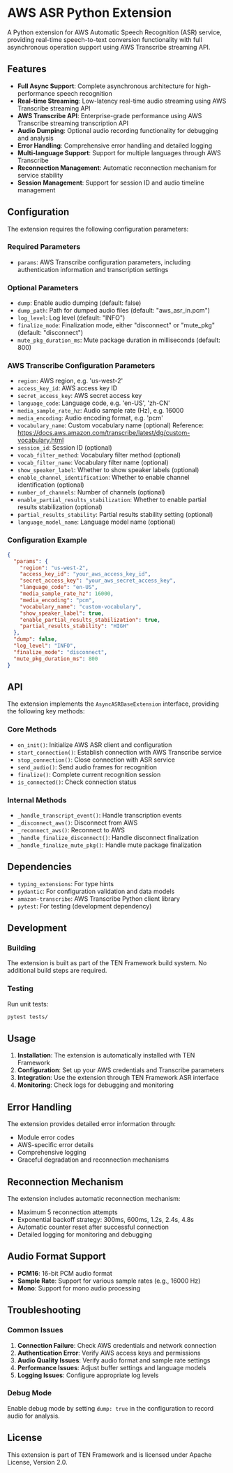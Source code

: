 # AWS ASR Python Extension

A Python extension for AWS Automatic Speech Recognition (ASR) service, providing real-time speech-to-text conversion functionality with full asynchronous operation support using AWS Transcribe streaming API.

## Features

- **Full Async Support**: Complete asynchronous architecture for high-performance speech recognition
- **Real-time Streaming**: Low-latency real-time audio streaming using AWS Transcribe streaming API
- **AWS Transcribe API**: Enterprise-grade performance using AWS Transcribe streaming transcription API
- **Audio Dumping**: Optional audio recording functionality for debugging and analysis
- **Error Handling**: Comprehensive error handling and detailed logging
- **Multi-language Support**: Support for multiple languages through AWS Transcribe
- **Reconnection Management**: Automatic reconnection mechanism for service stability
- **Session Management**: Support for session ID and audio timeline management

## Configuration

The extension requires the following configuration parameters:

### Required Parameters

- `params`: AWS Transcribe configuration parameters, including authentication information and transcription settings

### Optional Parameters

- `dump`: Enable audio dumping (default: false)
- `dump_path`: Path for dumped audio files (default: "aws_asr_in.pcm")
- `log_level`: Log level (default: "INFO")
- `finalize_mode`: Finalization mode, either "disconnect" or "mute_pkg" (default: "disconnect")
- `mute_pkg_duration_ms`: Mute package duration in milliseconds (default: 800)

### AWS Transcribe Configuration Parameters

- `region`: AWS region, e.g. 'us-west-2'
- `access_key_id`: AWS access key ID
- `secret_access_key`: AWS secret access key
- `language_code`: Language code, e.g. 'en-US', 'zh-CN'
- `media_sample_rate_hz`: Audio sample rate (Hz), e.g. 16000
- `media_encoding`: Audio encoding format, e.g. 'pcm'
- `vocabulary_name`: Custom vocabulary name (optional) Reference: https://docs.aws.amazon.com/transcribe/latest/dg/custom-vocabulary.html
- `session_id`: Session ID (optional)
- `vocab_filter_method`: Vocabulary filter method (optional)
- `vocab_filter_name`: Vocabulary filter name (optional)
- `show_speaker_label`: Whether to show speaker labels (optional)
- `enable_channel_identification`: Whether to enable channel identification (optional)
- `number_of_channels`: Number of channels (optional)
- `enable_partial_results_stabilization`: Whether to enable partial results stabilization (optional)
- `partial_results_stability`: Partial results stability setting (optional)
- `language_model_name`: Language model name (optional)

### Configuration Example

```json
{
  "params": {
    "region": "us-west-2",
    "access_key_id": "your_aws_access_key_id",
    "secret_access_key": "your_aws_secret_access_key",
    "language_code": "en-US",
    "media_sample_rate_hz": 16000,
    "media_encoding": "pcm",
    "vocabulary_name": "custom-vocabulary",
    "show_speaker_label": true,
    "enable_partial_results_stabilization": true,
    "partial_results_stability": "HIGH"
  },
  "dump": false,
  "log_level": "INFO",
  "finalize_mode": "disconnect",
  "mute_pkg_duration_ms": 800
}
```

## API

The extension implements the `AsyncASRBaseExtension` interface, providing the following key methods:

### Core Methods

- `on_init()`: Initialize AWS ASR client and configuration
- `start_connection()`: Establish connection with AWS Transcribe service
- `stop_connection()`: Close connection with ASR service
- `send_audio()`: Send audio frames for recognition
- `finalize()`: Complete current recognition session
- `is_connected()`: Check connection status

### Internal Methods

- `_handle_transcript_event()`: Handle transcription events
- `_disconnect_aws()`: Disconnect from AWS
- `_reconnect_aws()`: Reconnect to AWS
- `_handle_finalize_disconnect()`: Handle disconnect finalization
- `_handle_finalize_mute_pkg()`: Handle mute package finalization

## Dependencies

- `typing_extensions`: For type hints
- `pydantic`: For configuration validation and data models
- `amazon-transcribe`: AWS Transcribe Python client library
- `pytest`: For testing (development dependency)

## Development

### Building

The extension is built as part of the TEN Framework build system. No additional build steps are required.

### Testing

Run unit tests:

```bash
pytest tests/
```

## Usage

1. **Installation**: The extension is automatically installed with TEN Framework
2. **Configuration**: Set up your AWS credentials and Transcribe parameters
3. **Integration**: Use the extension through TEN Framework ASR interface
4. **Monitoring**: Check logs for debugging and monitoring

## Error Handling

The extension provides detailed error information through:
- Module error codes
- AWS-specific error details
- Comprehensive logging
- Graceful degradation and reconnection mechanisms

## Reconnection Mechanism

The extension includes automatic reconnection mechanism:
- Maximum 5 reconnection attempts
- Exponential backoff strategy: 300ms, 600ms, 1.2s, 2.4s, 4.8s
- Automatic counter reset after successful connection
- Detailed logging for monitoring and debugging

## Audio Format Support

- **PCM16**: 16-bit PCM audio format
- **Sample Rate**: Support for various sample rates (e.g., 16000 Hz)
- **Mono**: Support for mono audio processing

## Troubleshooting

### Common Issues

1. **Connection Failure**: Check AWS credentials and network connection
2. **Authentication Error**: Verify AWS access keys and permissions
3. **Audio Quality Issues**: Verify audio format and sample rate settings
4. **Performance Issues**: Adjust buffer settings and language models
5. **Logging Issues**: Configure appropriate log levels

### Debug Mode

Enable debug mode by setting `dump: true` in the configuration to record audio for analysis.

## License

This extension is part of TEN Framework and is licensed under Apache License, Version 2.0.
